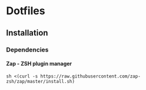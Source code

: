 # Dotfiles

## Installation

### Dependencies

#### Zap - ZSH plugin manager

```
sh <(curl -s https://raw.githubusercontent.com/zap-zsh/zap/master/install.sh)
```
